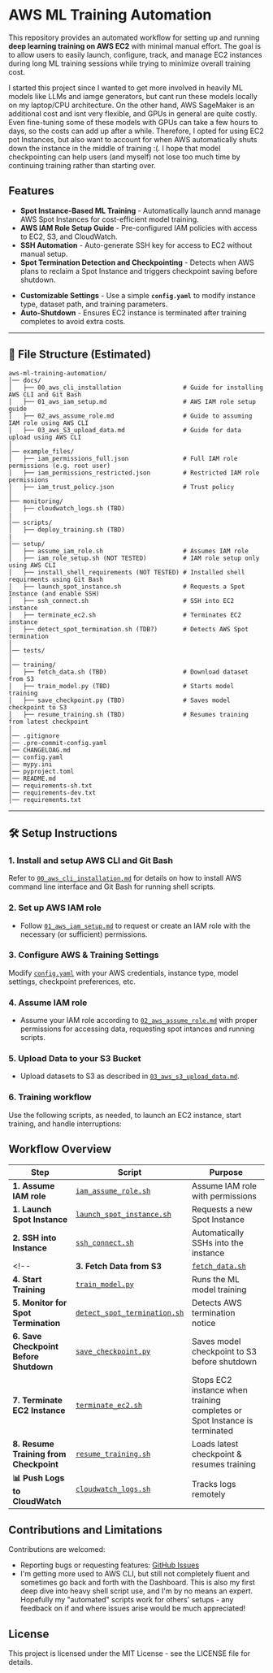 # AWS ML Training Automation

This repository provides an automated workflow for setting up and running **deep learning training on AWS EC2** with minimal manual effort. The goal is to allow users to easily launch, configure, track, and manage EC2 instances during long ML training sessions while trying to minimize overall training cost.

I started this project since I wanted to get more involved in heavily ML models like LLMs and iamge generators, but cant run these models locally on my laptop/CPU architecture. On the other hand, AWS SageMaker is an additional cost and isnt very flexible, and GPUs in general are quite costly. Even fine-tuning some of these models with GPUs can take a few hours to days, so the costs can add up after a while. Therefore, I opted for using EC2 pot Instances, but also want to account for when AWS automatically shuts down the instance in the middle of training :(. I hope that model checkpointing can help users (and myself) not lose too much time by continuing training rather than starting over.

## **Features**
- **Spot Instance-Based ML Training** - Automatically launch annd manage AWS Spot Instances for cost-efficient model training.  
- **AWS IAM Role Setup Guide** - Pre-configured IAM policies with access to EC2, S3, and CloudWatch.  
- **SSH Automation** - Auto-generate SSH key for access to EC2 without manual setup.  
- **Spot Termination Detection and Checkpointing** - Detects when AWS plans to reclaim a Spot Instance and triggers checkpoint saving before shutdown.  
<!-- - **CloudWatch Logging** - Send logs to AWS CloudWatch for monitoring instance activity and debugging.    -->
- **Customizable Settings** - Use a simple **`config.yaml`** to modify instance type, dataset path, and training parameters.  
- **Auto-Shutdown** - Ensures EC2 instance is terminated after training completes to avoid extra costs.  

---

## 📂 File Structure (Estimated)
```
aws-ml-training-automation/
│── docs/
│   ├── 00_aws_cli_installation                 # Guide for installing AWS CLI and Git Bash
│   ├── 01_aws_iam_setup.md                     # AWS IAM role setup guide
│   ├── 02_aws_assume_role.md                   # Guide to assuming IAM role using AWS CLI
│   ├── 03_aws_S3_upload_data.md                # Guide for data upload using AWS CLI
│
│── example_files/
│   ├── iam_permissions_full.json               # Full IAM role permissions (e.g. root user)
│   ├── iam_permissions_restricted.json         # Restricted IAM role permissions
│   ├── iam_trust_policy.json                   # Trust policy
│
├── monitoring/
│   ├── cloudwatch_logs.sh (TBD)
|
│── scripts/
│   ├── deploy_training.sh (TBD)
|
│── setup/
│   ├── assume_iam_role.sh                      # Assumes IAM role
│   ├── iam_role_setup.sh (NOT TESTED)          # IAM role setup only using AWS CLI
│   ├── install_shell_requirements (NOT TESTED) # Installed shell requirments using Git Bash
│   ├── launch_spot_instance.sh                 # Requests a Spot Instance (and enable SSH)
│   ├── ssh_connect.sh                          # SSH into EC2 instance
│   ├── terminate_ec2.sh                        # Terminates EC2 instance
│   ├── detect_spot_termination.sh (TDB?)       # Detects AWS Spot termination
│
│── tests/
│
│── training/
│   ├── fetch_data.sh (TBD)                     # Download dataset from S3
│   ├── train_model.py (TBD)                    # Starts model training
│   ├── save_checkpoint.py (TBD)                # Saves model checkpoint to S3
│   ├── resume_training.sh (TBD)                # Resumes training from latest checkpoint
│
│── .gitignore
│── .pre-commit-config.yaml
│── CHANGELOAG.md
│── config.yaml
│── mypy.ini
│── pyproject.toml
│── README.md
│── requirements-sh.txt
│── requirements-dev.txt
│── requirements.txt
```

---

## 🛠️ Setup Instructions
### 1. Install and setup AWS CLI and Git Bash
Refer to [`00_aws_cli_installation.md`](docs/00_aws_cli_installation.md) for details on how to install AWS command line interface and Git Bash for running shell scripts.

### 2. Set up AWS IAM role
- Follow [`01_aws_iam_setup.md`](docs/01_aws_iam_setup.md) to request or create an IAM role with the necessary (or sufficient) permissions.

### 3. Configure AWS & Training Settings
Modify [`config.yaml`](config.yaml) with your AWS credentials, instance type, model settings, checkpoint preferences, etc.

### 4. Assume IAM role
- Assume your IAM role according to [`02_aws_assume_role.md`](docs/02_aws_assume_role.md) with proper permissions for accessing data, requesting spot intances and running scripts.

### 5. Upload Data to your S3 Bucket
- Upload datasets to S3 as described in [`03_aws_s3_upload_data.md`](docs/03_aws_s3_upload_data.md).

### 6. Training workflow
Use the following scripts, as needed, to launch an EC2 instance, start training, and handle interruptions:

## **Workflow Overview**

| **Step** | **Script** | **Purpose** |
|----------|-----------|-------------|
| **1. Assume IAM role** | [`iam_assume_role.sh`](setup/assume_iam_role.sh) | Assume IAM role with permissions |
| **1. Launch Spot Instance** | [`launch_spot_instance.sh`](setup/launch_spot_instance.sh) | Requests a new Spot Instance |
| **2. SSH into Instance** | [`ssh_connect.sh`](setup/ssh_connect.sh) | Automatically SSHs into the instance |
<!-- | **3. Fetch Data from S3** | [`fetch_data.sh`](training/fetch_data.sh) | Downloads dataset from S3 to the instance |
| **4. Start Training** | [`train_model.py`](training/train_model.py) | Runs the ML model training |
| **5. Monitor for Spot Termination** | [`detect_spot_termination.sh`](setup/detect_spot_termination.sh) | Detects AWS termination notice |
| **6. Save Checkpoint Before Shutdown** | [`save_checkpoint.py`](training/save_checkpoint.py) | Saves model checkpoint to S3 before shutdown |
| **7. Terminate EC2 Instance** | [`terminate_ec2.sh`](setup/terminate_ec2.sh) | Stops EC2 instance when training completes or Spot Instance is terminated |
| **8. Resume Training from Checkpoint** | [`resume_training.sh`](training/resume_training.sh) | Loads latest checkpoint & resumes training |
| **📊 Push Logs to CloudWatch** | [`cloudwatch_logs.sh`](monitoring/cloudwatch_logs.sh) | Tracks logs remotely | -->

## Contributions and Limitations
Contributions are welcomed:
- Reporting bugs or requesting features: [GitHub Issues](https://github.com/BradleyEdelman/AWS-ML-Training-Automation/issues)
- I'm getting more used to AWS CLI, but still not completely fluent and sometimes go back and forth with the Dashboard. This is also my first deep dive into heavy shell script use, and I'm by no means an expert. Hopefully my "automated" scripts work for others' setups - any feedback on if and where issues arise would be much appreciated!

## License
This project is licensed under the MIT License - see the LICENSE file for details.


<!-- 
---
# **Features directions**
- **Auto-Restart on Spot Interruption** - Automatically launch a new instance and restart training from the last checkpoint.  
- **Multi-Node Scaling** - Distribute training across multiple Spot Instances for faster model convergence.  
- **Automated Model Selection** - Adapt training strategy based on instance type (CPU/GPU, VRAM).  
- **Different ML Strategies** - Support for LLM, CNN, image generators, etc. -->



